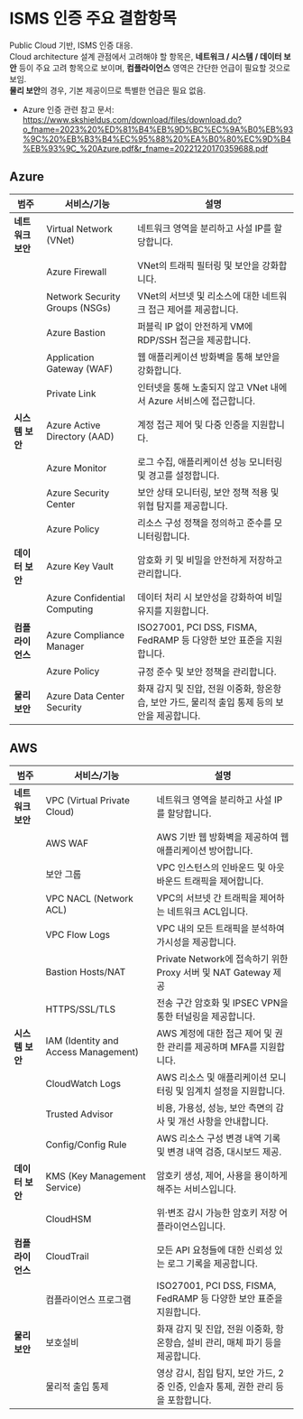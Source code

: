 # ISMS 인증 주요 결함항목

Public Cloud 기반, ISMS 인증 대응.  
Cloud architecture 설계 관점에서 고려해야 할 항목은, **네트워크 / 시스템 / 데이터 보안** 등이 주요 고려 항목으로 보이며, **컴플라이언스** 영역은 간단한 언급이 필요할 것으로 보임.  
**물리 보안**의 경우, 기본 제공이므로 특별한 언급은 필요 없음.

- Azure 인증 관련 참고 문서: <https://www.skshieldus.com/download/files/download.do?o_fname=2023%20%ED%81%B4%EB%9D%BC%EC%9A%B0%EB%93%9C%20%EB%B3%B4%EC%95%88%20%EA%B0%80%EC%9D%B4%EB%93%9C_%20Azure.pdf&r_fname=20221220170359688.pdf>

## Azure

| 범주             | 서비스/기능                                          | 설명                                                        |
|------------------|------------------------------------------------------|-------------------------------------------------------------|
| **네트워크 보안** | Virtual Network (VNet)                              | 네트워크 영역을 분리하고 사설 IP를 할당합니다.                 |
|                  | Azure Firewall                                      | VNet의 트래픽 필터링 및 보안을 강화합니다.                   |
|                  | Network Security Groups (NSGs)                      | VNet의 서브넷 및 리소스에 대한 네트워크 접근 제어를 제공합니다. |
|                  | Azure Bastion                                       | 퍼블릭 IP 없이 안전하게 VM에 RDP/SSH 접근을 제공합니다.        |
|                  | Application Gateway (WAF)                           | 웹 애플리케이션 방화벽을 통해 보안을 강화합니다.              |
|                  | Private Link                                        | 인터넷을 통해 노출되지 않고 VNet 내에서 Azure 서비스에 접근합니다. |
| **시스템 보안**   | Azure Active Directory (AAD)                        | 계정 접근 제어 및 다중 인증을 지원합니다.                    |
|                  | Azure Monitor                                       | 로그 수집, 애플리케이션 성능 모니터링 및 경고를 설정합니다.    |
|                  | Azure Security Center                               | 보안 상태 모니터링, 보안 정책 적용 및 위협 탐지를 제공합니다.  |
|                  | Azure Policy                                        | 리소스 구성 정책을 정의하고 준수를 모니터링합니다.             |
| **데이터 보안**   | Azure Key Vault                                     | 암호화 키 및 비밀을 안전하게 저장하고 관리합니다.             |
|                  | Azure Confidential Computing                         | 데이터 처리 시 보안성을 강화하여 비밀 유지를 지원합니다.       |
| **컴플라이언스**   | Azure Compliance Manager                             | ISO27001, PCI DSS, FISMA, FedRAMP 등 다양한 보안 표준을 지원합니다. |
|                  | Azure Policy                                        | 규정 준수 및 보안 정책을 관리합니다.                         |
| **물리 보안**     | Azure Data Center Security                           | 화재 감지 및 진압, 전원 이중화, 항온항습, 보안 가드, 물리적 출입 통제 등의 보안을 제공합니다. |

## AWS

| 범주             | 서비스/기능                                          | 설명                                                        |
|------------------|------------------------------------------------------|-------------------------------------------------------------|
| **네트워크 보안** | VPC (Virtual Private Cloud)                         | 네트워크 영역을 분리하고 사설 IP를 할당합니다.                 |
|                  | AWS WAF                                              | AWS 기반 웹 방화벽을 제공하여 웹 애플리케이션 방어합니다.      |
|                  | 보안 그룹                                           | VPC 인스턴스의 인바운드 및 아웃바운드 트래픽을 제어합니다.      |
|                  | VPC NACL (Network ACL)                              | VPC의 서브넷 간 트래픽을 제어하는 네트워크 ACL입니다.           |
|                  | VPC Flow Logs                                       | VPC 내의 모든 트래픽을 분석하여 가시성을 제공합니다.          |
|                  | Bastion Hosts/NAT                                    | Private Network에 접속하기 위한 Proxy 서버 및 NAT Gateway 제공 |
|                  | HTTPS/SSL/TLS                                       | 전송 구간 암호화 및 IPSEC VPN을 통한 터널링을 제공합니다.     |
| **시스템 보안**   | IAM (Identity and Access Management)                | AWS 계정에 대한 접근 제어 및 권한 관리를 제공하며 MFA를 지원합니다. |
|                  | CloudWatch Logs                                     | AWS 리소스 및 애플리케이션 모니터링 및 임계치 설정을 지원합니다. |
|                  | Trusted Advisor                                     | 비용, 가용성, 성능, 보안 측면의 감사 및 개선 사항을 안내합니다. |
|                  | Config/Config Rule                                  | AWS 리소스 구성 변경 내역 기록 및 변경 내역 검증, 대시보드 제공. |
| **데이터 보안**   | KMS (Key Management Service)                         | 암호키 생성, 제어, 사용을 용이하게 해주는 서비스입니다.       |
|                  | CloudHSM                                            | 위·변조 감시 가능한 암호키 저장 어플라이언스입니다.             |
| **컴플라이언스**   | CloudTrail                                          | 모든 API 요청들에 대한 신뢰성 있는 로그 기록을 제공합니다.     |
|                  | 컴플라이언스 프로그램                               | ISO27001, PCI DSS, FISMA, FedRAMP 등 다양한 보안 표준을 지원합니다. |
| **물리 보안**     | 보호설비                                            | 화재 감지 및 진압, 전원 이중화, 항온항습, 설비 관리, 매체 파기 등을 제공합니다. |
|                  | 물리적 출입 통제                                    | 영상 감시, 침입 탐지, 보안 가드, 2중 인증, 인솔자 통제, 권한 관리 등을 포함합니다. |
